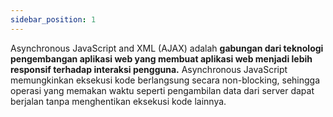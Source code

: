 ```yaml
---
sidebar_position: 1
---
```



Asynchronous JavaScript and XML (AJAX) adalah **gabungan dari teknologi pengembangan aplikasi web yang membuat aplikasi web menjadi lebih responsif terhadap interaksi pengguna.** Asynchronous JavaScript memungkinkan eksekusi kode berlangsung secara non-blocking, sehingga operasi yang memakan waktu seperti pengambilan data dari server dapat berjalan tanpa menghentikan eksekusi kode lainnya.